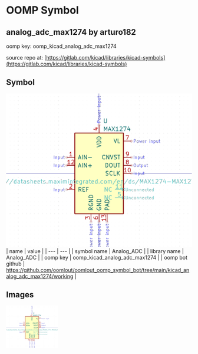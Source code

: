 # OOMP Symbol  
## analog_adc_max1274  by arturo182  
  
oomp key: oomp_kicad_analog_adc_max1274  
  
source repo at: [https://gitlab.com/kicad/libraries/kicad-symbols](https://gitlab.com/kicad/libraries/kicad-symbols)  
## Symbol  
  
[![working.png](working_600.png)](working.png)  
| name | value | 
| --- | --- | 
| symbol name | Analog_ADC | 
| library name | Analog_ADC | 
| oomp key | oomp_kicad_analog_adc_max1274 | 
| oomp bot github | https://github.com/oomlout/oomlout_oomp_symbol_bot/tree/main/kicad_analog_adc_max1274/working | 
## Images  
  
[![working.png](working_140.png)](working.png)  
